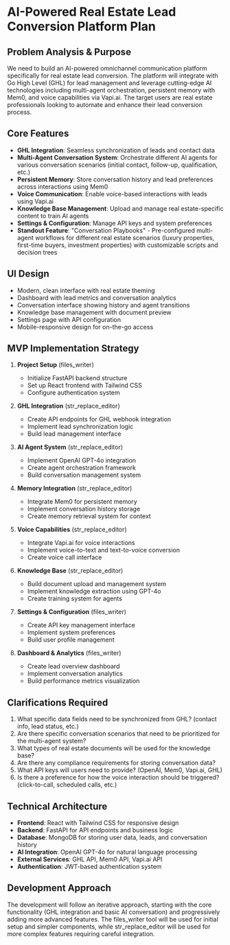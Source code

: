 # AI-Powered Real Estate Lead Conversion Platform Plan

## Problem Analysis & Purpose
We need to build an AI-powered omnichannel communication platform specifically for real estate lead conversion. The platform will integrate with Go High Level (GHL) for lead management and leverage cutting-edge AI technologies including multi-agent orchestration, persistent memory with Mem0, and voice capabilities via Vapi.ai. The target users are real estate professionals looking to automate and enhance their lead conversion process.

## Core Features
- **GHL Integration**: Seamless synchronization of leads and contact data
- **Multi-Agent Conversation System**: Orchestrate different AI agents for various conversation scenarios (initial contact, follow-up, qualification, etc.)
- **Persistent Memory**: Store conversation history and lead preferences across interactions using Mem0
- **Voice Communication**: Enable voice-based interactions with leads using Vapi.ai
- **Knowledge Base Management**: Upload and manage real estate-specific content to train AI agents
- **Settings & Configuration**: Manage API keys and system preferences
- **Standout Feature**: "Conversation Playbooks" - Pre-configured multi-agent workflows for different real estate scenarios (luxury properties, first-time buyers, investment properties) with customizable scripts and decision trees

## UI Design
- Modern, clean interface with real estate theming
- Dashboard with lead metrics and conversation analytics
- Conversation interface showing history and agent transitions
- Knowledge base management with document preview
- Settings page with API configuration
- Mobile-responsive design for on-the-go access

## MVP Implementation Strategy
1. **Project Setup** (files_writer)
   - Initialize FastAPI backend structure
   - Set up React frontend with Tailwind CSS
   - Configure authentication system

2. **GHL Integration** (str_replace_editor)
   - Create API endpoints for GHL webhook integration
   - Implement lead synchronization logic
   - Build lead management interface

3. **AI Agent System** (str_replace_editor)
   - Implement OpenAI GPT-4o integration
   - Create agent orchestration framework
   - Build conversation management system

4. **Memory Integration** (str_replace_editor)
   - Integrate Mem0 for persistent memory
   - Implement conversation history storage
   - Create memory retrieval system for context

5. **Voice Capabilities** (str_replace_editor)
   - Integrate Vapi.ai for voice interactions
   - Implement voice-to-text and text-to-voice conversion
   - Create voice call interface

6. **Knowledge Base** (str_replace_editor)
   - Build document upload and management system
   - Implement knowledge extraction using GPT-4o
   - Create training system for agents

7. **Settings & Configuration** (files_writer)
   - Create API key management interface
   - Implement system preferences
   - Build user profile management

8. **Dashboard & Analytics** (files_writer)
   - Create lead overview dashboard
   - Implement conversation analytics
   - Build performance metrics visualization

## Clarifications Required
1. What specific data fields need to be synchronized from GHL? (contact info, lead status, etc.)
2. Are there specific conversation scenarios that need to be prioritized for the multi-agent system?
3. What types of real estate documents will be used for the knowledge base?
4. Are there any compliance requirements for storing conversation data?
5. What API keys will users need to provide? (OpenAI, Mem0, Vapi.ai, GHL)
6. Is there a preference for how the voice interaction should be triggered? (click-to-call, scheduled calls, etc.)

## Technical Architecture
- **Frontend**: React with Tailwind CSS for responsive design
- **Backend**: FastAPI for API endpoints and business logic
- **Database**: MongoDB for storing user data, leads, and conversation history
- **AI Integration**: OpenAI GPT-4o for natural language processing
- **External Services**: GHL API, Mem0 API, Vapi.ai API
- **Authentication**: JWT-based authentication system

## Development Approach
The development will follow an iterative approach, starting with the core functionality (GHL integration and basic AI conversation) and progressively adding more advanced features. The files_writer tool will be used for initial setup and simpler components, while str_replace_editor will be used for more complex features requiring careful integration.